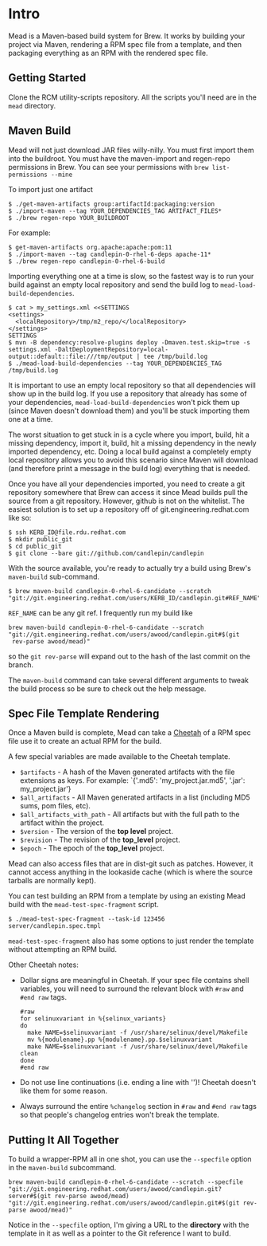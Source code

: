 # Intro
Mead is a Maven-based build system for Brew.  It works by building your
project via Maven, rendering a RPM spec file from a template, and then packaging
everything as an RPM with the rendered spec file.

## Getting Started
Clone the RCM utility-scripts repository.  All the scripts you'll need are in
the `mead` directory.

## Maven Build
Mead will not just download JAR files willy-nilly.  You must first import them
into the buildroot.  You must have the maven-import and regen-repo permissions
in Brew.  You can see your permissions with `brew list-permissions --mine`

To import just one artifact

```
$ ./get-maven-artifacts group:artifactId:packaging:version
$ ./import-maven --tag YOUR_DEPENDENCIES_TAG ARTIFACT_FILES*
$ ./brew regen-repo YOUR_BUILDROOT
```

For example:
```
$ get-maven-artifacts org.apache:apache:pom:11
$ ./import-maven --tag candlepin-0-rhel-6-deps apache-11*
$ ./brew regen-repo candlepin-0-rhel-6-build
```

Importing everything one at a time is slow, so the fastest way is to run your
build against an empty local repository and send the build log to
`mead-load-build-dependencies`.

```
$ cat > my_settings.xml <<SETTINGS
<settings>
  <localRepository>/tmp/m2_repo/</localRepository>
</settings>
SETTINGS
$ mvn -B dependency:resolve-plugins deploy -Dmaven.test.skip=true -s settings.xml -DaltDeploymentRepository=local-output::default::file:///tmp/output | tee /tmp/build.log
$ ./mead-load-build-dependencies --tag YOUR_DEPENDENCIES_TAG /tmp/build.log
```

It is important to use an empty local repository so that all dependencies will
show up in the build log.  If you use a repository that already has some of
your dependencies, `mead-load-build-dependencies` won't pick them up (since
Maven doesn't download them) and you'll be stuck importing them one at a time.

The worst situation to get stuck in is a cycle where you import, build, hit a
missing dependency, import it, build, hit a missing dependency in the newly
imported dependency, etc.  Doing a local build against a completely empty local
repository allows you to avoid this scenario since Maven will download (and
therefore print a message in the build log) everything that is needed.

Once you have all your dependencies imported, you need to create a git
repository somewhere that Brew can access it since Mead builds pull the source
from a git repository.  However, github is not on the whitelist.  The easiest
solution is to set up a repository off of git.engineering.redhat.com like so:

```
$ ssh KERB_ID@file.rdu.redhat.com
$ mkdir public_git
$ cd public_git
$ git clone --bare git://github.com/candlepin/candlepin

```

With the source available, you're ready to actually try a build using Brew's
`maven-build` sub-command.

```
$ brew maven-build candlepin-0-rhel-6-candidate --scratch
"git://git.engineering.redhat.com/users/KERB_ID/candlepin.git#REF_NAME"
```

`REF_NAME` can be any git ref.  I frequently run my build like

```
brew maven-build candlepin-0-rhel-6-candidate --scratch "git://git.engineering.redhat.com/users/awood/candlepin.git#$(git
 rev-parse awood/mead)"
```

so the `git rev-parse` will expand out to the hash of the last commit on the
branch.

The `maven-build` command can take several different arguments to tweak the
build process so be sure to check out the help message.

## Spec File Template Rendering
Once a Maven build is complete, Mead can take a
[Cheetah](http://www.cheetahtemplate.org) of a RPM spec file use it to create
an actual RPM for the build.

A few special variables are made available to the Cheetah template.

* `$artifacts` - A hash of the Maven generated artifacts with the file
  extensions as keys.  For example: `{'.md5': 'my_project.jar.md5', '.jar':
  my_project.jar'}
* `$all_artifacts` - All Maven generated artifacts in a list (including MD5
  sums, pom files, etc).
* `$all_artifacts_with_path` - All artifacts but with the full path to the
  artifact within the project.
* `$version` - The version of the **top level** project.
* `$revision` - The revision of the **top_level** project.
* `$epoch` - The epoch of the **top_level** project.

Mead can also access files that are in dist-git such as patches.  However, it
cannot access anything in the lookaside cache (which is where the source
tarballs are normally kept).

You can test building an RPM from a template by using an existing Mead build
with the `mead-test-spec-fragment` script.

```
$ ./mead-test-spec-fragment --task-id 123456 server/candlepin.spec.tmpl
```

`mead-test-spec-fragment` also has some options to just render the template
without attempting an RPM build.

Other Cheetah notes:

* Dollar signs are meaningful in Cheetah.  If your spec file contains shell
  variables, you will need to surround the relevant block with `#raw` and `#end
  raw` tags.

  ```
  #raw
  for selinuxvariant in %{selinux_variants}
  do
    make NAME=$selinuxvariant -f /usr/share/selinux/devel/Makefile
    mv %{modulename}.pp %{modulename}.pp.$selinuxvariant
    make NAME=$selinuxvariant -f /usr/share/selinux/devel/Makefile clean
  done
  #end raw
  ```

* Do not use line continuations (i.e. ending a line with '\')!
  Cheetah doesn't like them for some reason.
* Always surround the entire `%changelog` section in `#raw` and `#end raw` tags
  so that people's changelog entries won't break the template.

## Putting It All Together

To build a wrapper-RPM all in one shot, you can use the `--specfile` option in
the `maven-build` subcommand.

```
brew maven-build candlepin-0-rhel-6-candidate --scratch --specfile "git://git.engineering.redhat.com/users/awood/candlepin.git?server#$(git rev-parse awood/mead) "git://git.engineering.redhat.com/users/awood/candlepin.git#$(git rev-parse awood/mead)"
```

Notice in the `--specfile` option, I'm giving a URL to the **directory** with
the template in it as well as a pointer to the Git reference I want to build.
